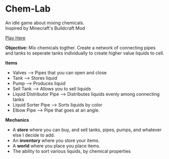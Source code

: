 # Chem-Lab


An idle game about mixing chemicals. <br>
Inspired by Minecraft's Buildcraft Mod

[Play Here](http://gregv21v.github.io/Chem-Lab/)

<strong>Objective:</strong>
Mix chemicals togther. Create a network of connecting pipes and tanks to seperate tanks individually to create higher value liquids to cell.



<strong> Items </strong>
- Valves                  --> Pipes that you can open and close
- Tank                    --> Stores liquid
- Pump                    --> Produces liquid
- Sell Tank               --> Allows you to sell liquids
- Liquid Distributor Pipe --> Distributes liquids evenly among connecting tanks
- Liquid Sorter Pipe      --> Sorts liquids by color
- Elbow Pipe              --> Pipe that goes at an angle.



<strong> Mechanics </strong>
- A <b>store</b> where you can buy, and sell tanks, pipes, pumps, and whatever else I decide to add.
- An <b>inventory</b> where you store your items.
- A <b>world</b> where you place you place items.
- The ability to sort various liquids, by chemical properties











  
